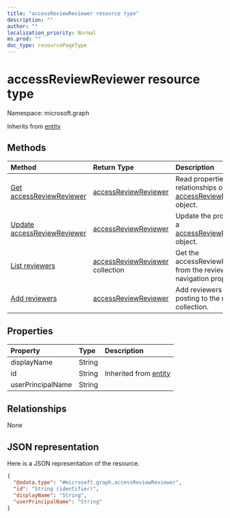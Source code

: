```yaml
---
title: "accessReviewReviewer resource type"
description: ""
author: ""
localization_priority: Normal
ms.prod: ""
doc_type: resourcePageType
---
```


# accessReviewReviewer resource type


Namespace: microsoft.graph




Inherits from [entity](../resources/entity.md)

## Methods
|Method|Return Type|Description|
|:---|:---|:---|
|[Get accessReviewReviewer](../api/accessreviewreviewer-get.md)|[accessReviewReviewer](../resources/accessreviewreviewer.md)|Read properties and relationships of the [accessReviewReviewer](../resources/accessreviewreviewer.md) object.|
|[Update accessReviewReviewer](../api/accessreviewreviewer-update.md)|[accessReviewReviewer](../resources/accessreviewreviewer.md)|Update the properties of a [accessReviewReviewer](../resources/accessreviewreviewer.md) object.|
|[List reviewers](../api/accessreview-list-reviewers.md)|[accessReviewReviewer](../resources/accessreviewreviewer.md) collection|Get the accessReviewReviewers from the reviewers navigation property.|
|[Add reviewers](../api/accessreview-post-reviewers.md)|[accessReviewReviewer](../resources/accessreviewreviewer.md)|Add reviewers by posting to the reviewers collection.|

## Properties
|Property|Type|Description|
|:---|:---|:---|
|displayName|String||
|id|String| Inherited from [entity](../resources/entity.md)|
|userPrincipalName|String||

## Relationships
None

## JSON representation
Here is a JSON representation of the resource.
<!-- {
  "blockType": "resource",
  "keyProperty": "id",
  "@odata.type": "microsoft.graph.accessReviewReviewer",
  "baseType": "microsoft.graph.entity",
  "openType": false
}
-->
``` json
{
  "@odata.type": "#microsoft.graph.accessReviewReviewer",
  "id": "String (identifier)",
  "displayName": "String",
  "userPrincipalName": "String"
}
```

